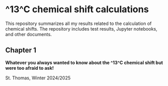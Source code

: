 #  ^13^C chemical shift calculations

This repository summarizes all my results related to the calculation of chemical shifts. The repository includes test results, Jupyter notebooks, and other documents.



## Chapter 1

**Whatever you always wanted to know about the ^13^C chemical shift but were too afraid to ask!**











St. Thomas, Winter 2024/2025
